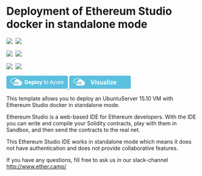 # Deployment of Ethereum Studio docker in standalone mode

<IMG SRC="https://azbotstorage.blob.core.windows.net/badges/ethereum-studio-docker-standalone-ubuntu/PublicLastTestDate.svg" />&nbsp;
<IMG SRC="https://azbotstorage.blob.core.windows.net/badges/ethereum-studio-docker-standalone-ubuntu/PublicDeployment.svg" />&nbsp;

<IMG SRC="https://azbotstorage.blob.core.windows.net/badges/ethereum-studio-docker-standalone-ubuntu/FairfaxLastTestDate.svg" />&nbsp;
<IMG SRC="https://azbotstorage.blob.core.windows.net/badges/ethereum-studio-docker-standalone-ubuntu/FairfaxDeployment.svg" />&nbsp;

<IMG SRC="https://azbotstorage.blob.core.windows.net/badges/ethereum-studio-docker-standalone-ubuntu/BestPracticeResult.svg" />&nbsp;
<IMG SRC="https://azbotstorage.blob.core.windows.net/badges/ethereum-studio-docker-standalone-ubuntu/CredScanResult.svg" />&nbsp;

<a href="https://portal.azure.com/#create/Microsoft.Template/uri/https%3A%2F%2Fraw.githubusercontent.com%2FAzure%2Fazure-quickstart-templates%2Fmaster%2Fethereum-studio-docker-standalone-ubuntu%2Fazuredeploy.json" target="_blank">
    <img src="https://raw.githubusercontent.com/Azure/azure-quickstart-templates/master/1-CONTRIBUTION-GUIDE/images/deploytoazure.png"/>
</a>
<a href="http://armviz.io/#/?load=https%3A%2F%2Fraw.githubusercontent.com%2FAzure%2Fazure-quickstart-templates%2Fmaster%2Fethereum-studio-docker-standalone-ubuntu%2Fazuredeploy.json" target="_blank">
    <img src="https://raw.githubusercontent.com/Azure/azure-quickstart-templates/master/1-CONTRIBUTION-GUIDE/images/visualizebutton.png"/>
</a>

This template allows you to deploy an UbuntuServer 15.10 VM with Ethereum Studio docker in standalone mode.

Ethereum Studio is a web-based IDE for Ethereum developers. With the IDE you can write and compile your Solidity contracts, play with them in Sandbox, and then send the contracts to the real net.

This Ethereum Studio IDE works in standalone mode which means it does not have authentication and does not provide collaborative features.

If you have any questions, fill free to ask us in our slack-channel http://www.ether.camp/
